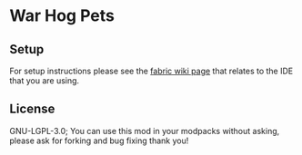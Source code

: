 # War Hog Pets


## Setup

For setup instructions please see the [fabric wiki page](https://fabricmc.net/wiki/tutorial:setup) that relates to the IDE that you are using.

## License

GNU-LGPL-3.0; You can use this mod in your modpacks without asking, please ask for forking and bug fixing thank you!

